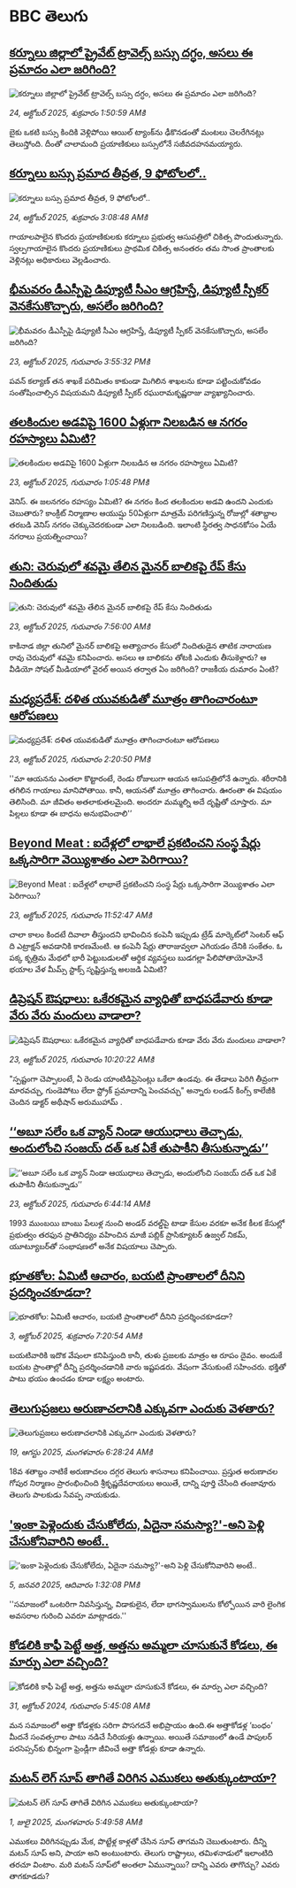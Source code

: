 # BBC తెలుగు## [కర్నూలు జిల్లాలో ప్రైవేట్ ట్రావెల్స్ బస్సు దగ్ధం, అసలు ఈ ప్రమాదం ఎలా జరిగింది? ](https://www.bbc.com/telugu/articles/cvgkp191718o?at_medium=RSS&at_campaign=rss?at_campaign=githubrss)![కర్నూలు జిల్లాలో ప్రైవేట్ ట్రావెల్స్ బస్సు దగ్ధం, అసలు ఈ ప్రమాదం ఎలా జరిగింది? ](https://ichef.bbci.co.uk/ace/ws/240/cpsprodpb/a020/live/7b8994a0-b07d-11f0-b9d8-0ffb86d61eff.jpg)_24, అక్టోబర్ 2025, శుక్రవారం 1:50:59 AMకి_బైకు ఒకటి బస్సు కిందికి వెళ్లిపోయి ఆయిల్ ట్యాంక్‌ను ఢీకొనడంతో మంటలు చెలరేగినట్లు తెలుస్తోంది. దీంతో చాలామంది ప్రయాణికులు బస్సులోనే సజీవదహనమయ్యారు.## [కర్నూలు బస్సు ప్రమాద తీవ్రత, 9 ఫోటోలలో..](https://www.bbc.com/telugu/articles/c5y06k323g7o?at_medium=RSS&at_campaign=rss?at_campaign=githubrss)![కర్నూలు బస్సు ప్రమాద తీవ్రత, 9 ఫోటోలలో..](https://ichef.bbci.co.uk/ace/ws/240/cpsprodpb/5109/live/f02edca0-b084-11f0-9055-65ae99a3d66e.jpg)_24, అక్టోబర్ 2025, శుక్రవారం 3:08:48 AMకి_గాయాలపాలైన కొందరు ప్రయాణికులకు కర్నూలు ప్రభుత్వ ఆసుపత్రిలో చికిత్స పొందుతున్నారు. స్వల్పగాయాలైన కొందరు ప్రయాణికులు ప్రాథమిక చికిత్స అనంతరం తమ సొంత ప్రాంతాలకు వెళ్లినట్లు అధికారులు వెల్లడించారు.## [భీమవరం డీఎస్పీపై డిప్యూటీ సీఎం ఆగ్రహిస్తే, డిప్యూటీ స్పీకర్ వెనకేసుకొచ్చారు, అసలేం జరిగింది?](https://www.bbc.com/telugu/articles/cy7e05nrydeo?at_medium=RSS&at_campaign=rss?at_campaign=githubrss)![భీమవరం డీఎస్పీపై డిప్యూటీ సీఎం ఆగ్రహిస్తే, డిప్యూటీ స్పీకర్ వెనకేసుకొచ్చారు, అసలేం జరిగింది?](https://ichef.bbci.co.uk/ace/ws/240/cpsprodpb/85b0/live/27a4efb0-b023-11f0-8261-4d7901038185.jpg)_23, అక్టోబర్ 2025, గురువారం 3:55:32 PMకి_పవన్ కల్యాణ్ తన శాఖకే పరిమితం కాకుండా మిగిలిన శాఖలను కూడా పట్టించుకోవడం సంతోషించాల్సిన విషయమని డిప్యూటీ స్పీకర్ రఘురామకృష్ణరాజు వ్యాఖ్యానించారు.## [తలకిందుల అడవిపై 1600 ఏళ్లుగా నిలబడిన ఆ నగరం రహస్యాలు ఏమిటి?](https://www.bbc.com/telugu/articles/cp852g3vx87o?at_medium=RSS&at_campaign=rss?at_campaign=githubrss)![తలకిందుల అడవిపై 1600 ఏళ్లుగా నిలబడిన ఆ నగరం రహస్యాలు ఏమిటి?](https://ichef.bbci.co.uk/ace/ws/240/cpsprodpb/ca6c/live/451c0070-ae38-11f0-b2a1-6f537f66f9aa.jpg)_23, అక్టోబర్ 2025, గురువారం 1:05:48 PMకి_వెనిస్. ఈ జలనగరం రహస్యం ఏమిటి? ఈ నగరం కింద తలకిందుల అడవి ఉందని ఎందుకు చెబుతారు? కాంక్రీట్ నిర్మాణాల ఆయుష్షు 50ఏళ్లుగా మాత్రమే పరిగణిస్తున్న రోజుల్లో శతాబ్దాల తరబడి వెనిస్ నగరం చెక్కుచెదరకుండా ఎలా నిలబడింది. ఇలాంటి స్థిరత్వ సాధనకోసం ఏయే నగరాలు ప్రయత్నించాయి?## [తుని: చెరువులో శవమై తేలిన మైనర్ బాలికపై రేప్ కేసు నిందితుడు](https://www.bbc.com/telugu/articles/cp971zp1r8ko?at_medium=RSS&at_campaign=rss?at_campaign=githubrss)![తుని: చెరువులో శవమై తేలిన మైనర్ బాలికపై రేప్ కేసు నిందితుడు](https://ichef.bbci.co.uk/ace/ws/240/cpsprodpb/e402/live/fe0a0940-afd9-11f0-ba75-093eca1ac29b.jpg)_23, అక్టోబర్ 2025, గురువారం 7:56:00 AMకి_కాకినాడ జిల్లా తునిలో మైనర్ బాలికపై అత్యాచారం కేసులో నిందితుడైన  తాటిక నారాయణ రావు చెరువులో శవమై కనిపించారు. అసలు ఆ బాలికను తోటకి ఎందుకు తీసుకెళ్లారు? ఆ వీడియో సోషల్ మీడియాలో వైరల్ అయిన తర్వాత ఏం జరిగింది?  రాజకీయ దుమారం ఏంటి?## [మధ్యప్రదేశ్: దళిత యువకుడితో మూత్రం తాగించారంటూ ఆరోపణలు](https://www.bbc.com/telugu/articles/c1m3ee5nrlmo?at_medium=RSS&at_campaign=rss?at_campaign=githubrss)![మధ్యప్రదేశ్: దళిత యువకుడితో మూత్రం తాగించారంటూ ఆరోపణలు](https://ichef.bbci.co.uk/ace/ws/240/cpsprodpb/1213/live/80f373a0-b00c-11f0-b2a1-6f537f66f9aa.jpg)_23, అక్టోబర్ 2025, గురువారం 2:20:50 PMకి_''మా ఆయనను ఎంతలా కొట్టారంటే, రెండు రోజులుగా ఆయన ఆసుపత్రిలోనే ఉన్నారు. శరీరానికి తగిలిన గాయాలు మానిపోతాయి. కానీ, ఆయనతో మూత్రం తాగించారు. ఊరంతా ఈ విషయం తెలిసింది. మా జీవితం అతలాకుతలమైంది. అందరూ మమ్మల్ని అదే దృష్టితో చూస్తారు. మా పిల్లలు కూడా ఈ బాధను అనుభవించాలి'’## [Beyond Meat : ఐదేళ్లలో లాభాలే ప్రకటించని సంస్థ షేర్లు ఒక్కసారిగా వెయ్యిశాతం ఎలా పెరిగాయి?](https://www.bbc.com/telugu/articles/c740nj7d0lwo?at_medium=RSS&at_campaign=rss?at_campaign=githubrss)![Beyond Meat : ఐదేళ్లలో లాభాలే ప్రకటించని సంస్థ షేర్లు ఒక్కసారిగా వెయ్యిశాతం ఎలా పెరిగాయి?](https://ichef.bbci.co.uk/ace/ws/240/cpsprodpb/40a3/live/c5756b70-afba-11f0-aeb6-c71bd134c2e4.jpg)_23, అక్టోబర్ 2025, గురువారం 11:52:47 AMకి_చాలా కాలం కిందటే దివాలా తీస్తుందని భావించిన కంపెనీ ఇప్పుడు ట్రేడ్ మార్కెట్‌లో సెంటర్ ఆఫ్ ది ఎట్రాక్షన్ అవడానికి కారణమేంటి. ఆ కంపెనీ షేర్లు తారాజువ్వలా ఎగియడం దేనికి సంకేతం. ఓ పక్క కృత్రిమ మేథలో భారీ పెట్టుబడులతో ఆర్థిక వ్యవస్థలు బుడగల్లా పేలిపోతాయోమోనే భయాల వేళ మీమ్స్ స్టాక్స్ సృష్టిస్తున్న అలజడి ఏమిటి?## [డిప్రెషన్ ఔషధాలు:  ఒకేరకమైన వ్యాధితో బాధపడేవారు కూడా వేరు వేరు మందులు వాడాలా?](https://www.bbc.com/telugu/articles/c5yl2znpqlgo?at_medium=RSS&at_campaign=rss?at_campaign=githubrss)![డిప్రెషన్ ఔషధాలు:  ఒకేరకమైన వ్యాధితో బాధపడేవారు కూడా వేరు వేరు మందులు వాడాలా?](https://ichef.bbci.co.uk/ace/ws/240/cpsprodpb/763e/live/71a335b0-af63-11f0-aa13-0b0479f6f42a.jpg)_23, అక్టోబర్ 2025, గురువారం 10:20:22 AMకి_"స్పష్టంగా చెప్పాలంటే, ఏ రెండు యాంటిడిప్రెసెంట్లు ఒకేలా ఉండవు. ఈ తేడాలు పెరిగి తీవ్రంగా మారవచ్చు, గుండెపోటు లేదా స్ట్రోక్ ప్రమాదాన్ని పెంచవచ్చు" అన్నారు లండన్‌ కింగ్స్ కాలేజీకి చెందిన డాక్టర్ అథీషాన్ అరుముహామ్ .## [‘‘అబూ సలేం ఒక వ్యాన్ నిండా ఆయుధాలు తెచ్చాడు, అందులోంచి సంజయ్‌ దత్ ఒక ఏకే తుపాకీని తీసుకున్నాడు’’](https://www.bbc.com/telugu/articles/c9wv8kl0v51o?at_medium=RSS&at_campaign=rss?at_campaign=githubrss)![‘‘అబూ సలేం ఒక వ్యాన్ నిండా ఆయుధాలు తెచ్చాడు, అందులోంచి సంజయ్‌ దత్ ఒక ఏకే తుపాకీని తీసుకున్నాడు’’](https://ichef.bbci.co.uk/ace/ws/240/cpsprodpb/a2e6/live/43086d20-afc1-11f0-b2a1-6f537f66f9aa.jpg)_23, అక్టోబర్ 2025, గురువారం 6:44:14 AMకి_1993 ముంబయి బాంబు పేలుళ్ల నుంచి అండర్‌ వరల్డ్‌పై టాడా కేసుల వరకూ అనేక కీలక కేసుల్లో ప్రభుత్వం తరఫున ప్రాతినిధ్యం వహించిన మాజీ పబ్లిక్ ప్రాసిక్యూటర్ ఉజ్వల్ నికమ్, యూట్యూబర్‌తో సంభాషణలో అనేక విషయాలు చెప్పారు.## [భూతకోల: ఏమిటీ ఆచారం, బయటి ప్రాంతాలలో దీనిని ప్రదర్శించకూడదా?](https://www.bbc.com/telugu/articles/cr5qjnvzg7no?at_medium=RSS&at_campaign=rss?at_campaign=githubrss)![భూతకోల: ఏమిటీ ఆచారం, బయటి ప్రాంతాలలో దీనిని ప్రదర్శించకూడదా?](https://ichef.bbci.co.uk/ace/ws/240/cpsprodpb/c56a/live/c8838e90-9f8f-11f0-b741-177e3e2c2fc7.jpg)_3, అక్టోబర్ 2025, శుక్రవారం 7:20:54 AMకి_బయటివారికి ఇదొక వేషంలా కనిపిస్తుంది కానీ, తుళు ప్రజలకు మాత్రం ఆ రూపం దైవం. అందుకే బయట ప్రాంతాల్లో దీన్ని ప్రదర్శించడానికి వారు ఇష్టపడరు. వేషంగా వేసుకుంటే సహించరు. భక్తితో పాటు భయం ఉంచడం కూడా లక్ష్యం అంటారు.## [తెలుగుప్రజలు అరుణాచలానికి ఎక్కువగా ఎందుకు వెళతారు?](https://www.bbc.com/telugu/articles/c8jp32zrzxpo?at_medium=RSS&at_campaign=rss?at_campaign=githubrss)![తెలుగుప్రజలు అరుణాచలానికి ఎక్కువగా ఎందుకు వెళతారు?](https://ichef.bbci.co.uk/ace/ws/240/cpsprodpb/cf2d/live/01932bf0-7d85-11f0-98a0-956f61945264.jpg)_19, ఆగస్టు 2025, మంగళవారం 6:28:24 AMకి_18వ శతాబ్దం నాటికే అరుణాచలం దగ్గర తెలుగు శాసనాలు కనిపించాయి. ప్రస్తుత అరుణాచల గోపుర నిర్మాణం ప్రారంభించింది శ్రీకృష్ణదేవరాయలు అయితే, దాన్ని పూర్తి చేసింది తంజావూరు తెలుగు పాలకుడు సేవప్ప నాయకుడు.## ['ఇంకా పెళ్లెందుకు చేసుకోలేదు, ఏదైనా సమస్యా?'-అని పెళ్లి చేసుకోనివారిని అంటే..](https://www.bbc.com/telugu/articles/cgq1w3lz7yyo?at_medium=RSS&at_campaign=rss?at_campaign=githubrss)!['ఇంకా పెళ్లెందుకు చేసుకోలేదు, ఏదైనా సమస్యా?'-అని పెళ్లి చేసుకోనివారిని అంటే..](https://ichef.bbci.co.uk/ace/ws/240/cpsprodpb/f6de/live/72c94a60-cb3e-11ef-87df-d575b9a434a4.jpg)_5, జనవరి 2025, ఆదివారం 1:32:08 PMకి_''సమాజంలో ఒంటరిగా నివసిస్తున్న, విడాకులైన, లేదా భాగస్వాములను కోల్పోయిన వారి లైంగిక అవసరాల గురించి ఎవరూ మాట్లాడరు.''## [కోడలికి కాఫీ పెట్టే అత్త, అత్తను అమ్మలా చూసుకునే కోడలు, ఈ మార్పు ఎలా వచ్చింది?](https://www.bbc.com/telugu/articles/c1l41zl8el2o?at_medium=RSS&at_campaign=rss?at_campaign=githubrss)![కోడలికి కాఫీ పెట్టే అత్త, అత్తను అమ్మలా చూసుకునే కోడలు, ఈ మార్పు ఎలా వచ్చింది?](https://ichef.bbci.co.uk/ace/ws/240/cpsprodpb/2b61/live/9176a6d0-8b0e-11ef-a81b-b1eda9741da3.jpg)_31, అక్టోబర్ 2024, గురువారం 5:45:08 AMకి_మన సమాజంలో అత్తా కోడళ్లకు సరిగా పొసగదనే అభిప్రాయం ఉంది.ఈ అత్తాకోడళ్ల ‘బంధం’ మీదనే సంవత్సరాల పాటు నడిచే సీరియళ్లు ఉన్నాయి. అయితే సమాజంలో ఉండే పాపులర్ పరసెప్సన్‌కు భిన్నంగా ఫ్రెండ్లీగా జీవించే అత్తా కోడళ్లు కూడా ఉన్నారు.## [మటన్ లెగ్ సూప్ తాగితే విరిగిన ఎముకలు అతుక్కుంటాయా?](https://www.bbc.com/telugu/articles/c0l4g92j8kzo?at_medium=RSS&at_campaign=rss?at_campaign=githubrss)![మటన్ లెగ్ సూప్ తాగితే విరిగిన ఎముకలు అతుక్కుంటాయా?](https://ichef.bbci.co.uk/ace/ws/240/cpsprodpb/b31e/live/cce532c0-6d41-11f0-9462-bb509dc78127.jpg)_1, జులై 2025, మంగళవారం 5:49:58 AMకి_ఎముకలు విరిగినప్పుడు మేక, పొట్టేళ్ల కాళ్లతో చేసిన సూప్ తాగమని చెబుతుంటారు. దీన్ని మటన్ సూప్ అని, పాయా అని అంటుంటారు. తెలుగు రాష్ట్రాలు, తమిళనాడులో ఇలాంటిది తరచూ వింటాం. మరి మటన్ సూప్‌లో అంతలా ఏమున్నాయి? దాన్ని ఎవరు తాగొచ్చు? ఎవరు తాగకూడదు?